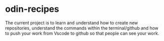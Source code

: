 # odin-recipes
The current project is to learn and understand
how to create new repositories, understand the commands within the terminal/github and how to push your work from Vscode to github so that people can see your work. 